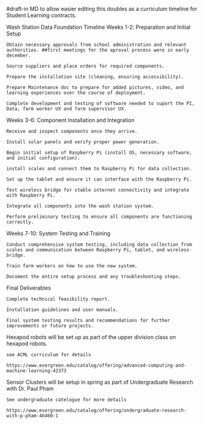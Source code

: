 #draft-in MD to allow easier editing 
this doubles as a curriculum timeline for Student Learning contracts. 

Wash Station Data Foundation Timeline
Weeks 1-2: Preparation and Initial Setup

    Obtain necessary approvals from school administration and relevant authorities. ##first meetings for the aproval process were in early december.

    Source suppliers and place orders for required components.

    Prepare the installation site (cleaning, ensuring accessibility).

    Prepare Maintenance doc to prepare for added pictures, video, and learning experiences over the course of deployment.

    Complete development and testing of software needed to suport the PI, Data, farm worker UX and farm supervisor UX.

Weeks 3-6: Component Installation and Integration

    Receive and inspect components once they arrive.

    Install solar panels and verify proper power generation.

    Begin initial setup of Raspberry Pi (install OS, necessary software, and initial configuration).
    
    install scales and connect them to Raspberry Pi for data collection.

    Set up the tablet and ensure it can interface with the Raspberry Pi.

    Test wireless bridge for stable internet connectivity and integrate with Raspberry Pi.

    Integrate all components into the wash station system.

    Perform preliminary testing to ensure all components are functioning correctly.

Weeks 7-10: System Testing and Training

    Conduct comprehensive system testing, including data collection from scales and communication between Raspberry Pi, tablet, and wireless bridge.

    Train farm workers on how to use the new system.

    Document the entire setup process and any troubleshooting steps.

Final Deliverables

    Complete technical feasibility report.

    Installation guidelines and user manuals.

    Final system testing results and recommendations for further improvements or future projects.
    
  Hexapod robots will be set up as part of the upper division class on hexapod robots. 
      
    see ACML curriculum for details 
    
    https://www.evergreen.edu/catalog/offering/advanced-computing-and-machine-learning-42373
    
  Sensor Clusters will be setup in spring as part of Undergraduate Research with Dr. Paul Pham
  
    See undergraduate catelogue for more details
    
    https://www.evergreen.edu/catalog/offering/undergraduate-research-with-p-pham-46460-1
